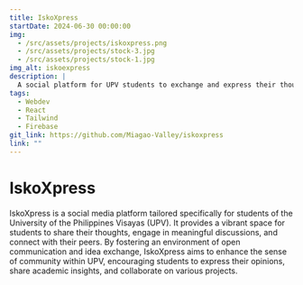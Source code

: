 ```yaml
---
title: IskoXpress
startDate: 2024-06-30 00:00:00
img:
  - /src/assets/projects/iskoxpress.png
  - /src/assets/projects/stock-3.jpg
  - /src/assets/projects/stock-1.jpg
img_alt: iskoexpress
description: |
  A social platform for UPV students to exchange and express their thoughts.
tags:
  - Webdev
  - React
  - Tailwind
  - Firebase
git_link: https://github.com/Miagao-Valley/iskoxpress
link: ""
---
```


# IskoXpress

IskoXpress is a social media platform tailored specifically for students of the University of the Philippines Visayas (UPV). It provides a vibrant space for students to share their thoughts, engage in meaningful discussions, and connect with their peers. By fostering an environment of open communication and idea exchange, IskoXpress aims to enhance the sense of community within UPV, encouraging students to express their opinions, share academic insights, and collaborate on various projects.


